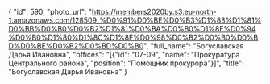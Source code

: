 {
    "id": 590,
    "photo_url": "https://members2020by.s3.eu-north-1.amazonaws.com/128509_%D0%91%D0%BE%D0%B3%D1%83%D1%81%D0%BB%D0%B0%D0%B2%D1%81%D0%BA%D0%B0%D1%8F%D0%94%D0%B0%D1%80%D1%8C%D1%8F%D0%98%D0%B2%D0%B0%D0%BD%D0%BE%D0%B2%D0%BD%D0%B0",
    "full_name": "Богуславская Дарья Ивановна",
    "offices": "[{\"id\": \"07-09\", \"name\": \"Прокуратура Центрального района\", \"position\": \"Помощник прокурора\"}]",
    "title": "Богуславская Дарья Ивановна"
}